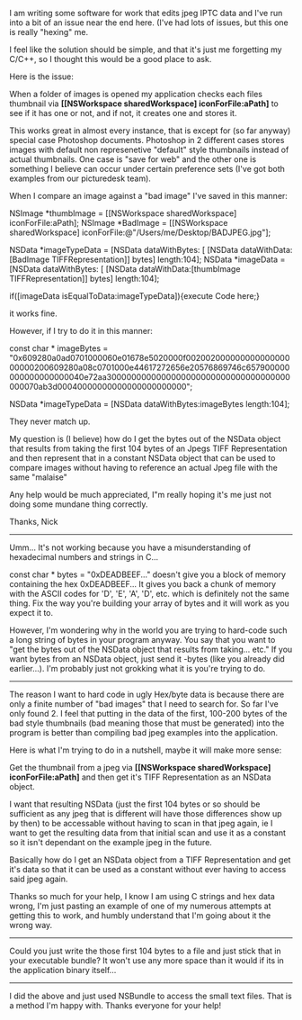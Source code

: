 I am writing some software for work that edits jpeg IPTC data and I've run into a bit of an issue near the end here. (I've had lots of issues, but this one is really "hexing" me.

I feel like the solution should be simple, and that it's just me forgetting my C/C++, so I thought this would be a good place to ask.

Here is the issue:

When a folder of images is opened my application checks each files thumbnail via **[[NSWorkspace sharedWorkspace] iconForFile:aPath]** to see if it has one or not, and if not, it creates one and stores it.

This works great in almost every instance, that is except for (so far anyway) special case Photoshop documents. Photoshop in 2 different cases stores images with default non represenetive "default" style thumbnails instead of actual thumbnails. One case is "save for web" and the other one is something I believe can occur under certain preference sets (I've got both examples from our picturedesk team).

When I compare an image against a "bad image" I've saved in this manner: 
    
NSImage *thumbImage = [[NSWorkspace sharedWorkspace] iconForFile:aPath];
NSImage *BadImage = [[NSWorkspace sharedWorkspace] iconForFile:@"/Users/me/Desktop/BADJPEG.jpg"];

NSData *imageTypeData = [NSData dataWithBytes: [ [NSData dataWithData:[BadImage TIFFRepresentation]] bytes] length:104];
NSData *imageData = [NSData dataWithBytes: [ [NSData dataWithData:[thumbImage TIFFRepresentation]] bytes] length:104];   

if([imageData isEqualToData:imageTypeData]){execute Code here;}

it works fine.

However, if I try to do it in this manner: 

    
const char * imageBytes = "0x609280a0ad0701000060e01678e5020000f00200200000000000000000000200609280a08c0701000e44617272656e20576869746c657900000000000000000040e72aa3000000000000000000000000000000000000000070ab3d00040000000000000000000000";

NSData *imageTypeData = [NSData dataWithBytes:imageBytes length:104];


They never match up.

My question is (I believe) how do I get the bytes out of the NSData object that results from taking the first 104 bytes of an Jpegs TIFF Representation and then represent that in a constant NSData object that can be used to compare images without having to reference an actual Jpeg file with the same "malaise"

Any help would be much appreciated, I"m really hoping it's me just not doing some mundane thing correctly.

Thanks,
Nick

----

Umm... It's not working because you have a misunderstanding of hexadecimal numbers and strings in C...

const char * bytes = "0xDEADBEEF..." doesn't give you a block of memory containing the hex 0xDEADBEEF... It gives you back a chunk of memory with the ASCII codes for 'D', 'E', 'A', 'D', etc. which is definitely not the same thing. Fix the way you're building your array of bytes and it will work as you expect it to.

However, I'm wondering why in the world you are trying to hard-code such a long string of bytes in your program anyway. You say that you want to "get the bytes out of the NSData object that results from taking... etc." If you want bytes from an NSData object, just send it -bytes (like you already did earlier...). I'm probably just not grokking what it is you're trying to do.

----

The reason I want to hard code in ugly Hex/byte data is because there are only a finite number of "bad images" that I need to search for. So far I've only found 2. I feel that putting in the data of the first, 100-200 bytes of the bad style thumbnails (bad meaning those that must be generated) into the program is better than compiling bad jpeg examples into the application.

Here is what I'm trying to do in a nutshell, maybe it will make more sense:

Get the thumbnail from a jpeg via  **[[NSWorkspace sharedWorkspace] iconForFile:aPath]** and then get it's TIFF Representation as an NSData object.

I want that resulting NSData (just the first 104 bytes or so should be sufficient as any jpeg that is different will have those differences show up by then) to be accessable without having to scan in that jpeg again, ie I want to get the resulting data from that initial scan and use it as a constant so it isn't dependant on the example jpeg in the future.

Basically how do I get an NSData object from a TIFF Representation and get it's data so that it can be used as a constant without ever having to access said jpeg again.

Thanks so much for your help, I know I am using C strings and hex data wrong, I'm just pasting an example of one of my numerous attempts at getting this to work, and humbly understand that I'm going about it the wrong way.

----

Could you just write the those first 104 bytes to a file and just stick that in your executable bundle? It won't use any more space than it would if its in the application binary itself...

----

I did the above and just used NSBundle to access the small text files. That is a method I'm happy with. Thanks everyone for your help!
